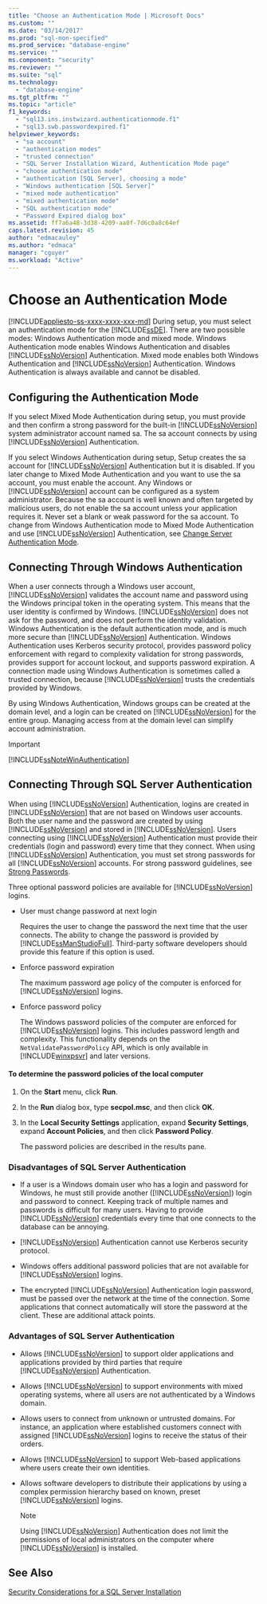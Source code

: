 ```yaml
---
title: "Choose an Authentication Mode | Microsoft Docs"
ms.custom: ""
ms.date: "03/14/2017"
ms.prod: "sql-non-specified"
ms.prod_service: "database-engine"
ms.service: ""
ms.component: "security"
ms.reviewer: ""
ms.suite: "sql"
ms.technology: 
  - "database-engine"
ms.tgt_pltfrm: ""
ms.topic: "article"
f1_keywords: 
  - "sql13.ins.instwizard.authenticationmode.f1"
  - "sql13.swb.passwordexpired.f1"
helpviewer_keywords: 
  - "sa account"
  - "authentication modes"
  - "trusted connection"
  - "SQL Server Installation Wizard, Authentication Mode page"
  - "choose authentication mode"
  - "authentication [SQL Server], choosing a mode"
  - "Windows authentication [SQL Server]"
  - "mixed mode authentication"
  - "mixed authentication mode"
  - "SQL authentication mode"
  - "Password Expired dialog box"
ms.assetid: ff7a6a48-3d38-4209-aa0f-7d6c0a8c64ef
caps.latest.revision: 45
author: "edmacauley"
ms.author: "edmaca"
manager: "cguyer"
ms.workload: "Active"
---
```

# Choose an Authentication Mode
[!INCLUDE[appliesto-ss-xxxx-xxxx-xxx-md](../../includes/appliesto-ss-xxxx-xxxx-xxx-md.md)]
  During setup, you must select an authentication mode for the [!INCLUDE[ssDE](../../includes/ssde-md.md)]. There are two possible modes: Windows Authentication mode and mixed mode. Windows Authentication mode enables Windows Authentication and disables [!INCLUDE[ssNoVersion](../../includes/ssnoversion-md.md)] Authentication. Mixed mode enables both Windows Authentication and [!INCLUDE[ssNoVersion](../../includes/ssnoversion-md.md)] Authentication. Windows Authentication is always available and cannot be disabled.  
  
## Configuring the Authentication Mode  
 If you select Mixed Mode Authentication during setup, you must provide and then confirm a strong password for the built-in [!INCLUDE[ssNoVersion](../../includes/ssnoversion-md.md)] system administrator account named sa. The sa account connects by using [!INCLUDE[ssNoVersion](../../includes/ssnoversion-md.md)] Authentication.  
  
 If you select Windows Authentication during setup, Setup creates the sa account for [!INCLUDE[ssNoVersion](../../includes/ssnoversion-md.md)] Authentication but it is disabled. If you later change to Mixed Mode Authentication and you want to use the sa account, you must enable the account. Any Windows or [!INCLUDE[ssNoVersion](../../includes/ssnoversion-md.md)] account can be configured as a system administrator. Because the sa account is well known and often targeted by malicious users, do not enable the sa account unless your application requires it. Never set a blank or weak password for the sa account. To change from Windows Authentication mode to Mixed Mode Authentication and use [!INCLUDE[ssNoVersion](../../includes/ssnoversion-md.md)] Authentication, see [Change Server Authentication Mode](../../database-engine/configure-windows/change-server-authentication-mode.md).  
  
## Connecting Through Windows Authentication  
 When a user connects through a Windows user account, [!INCLUDE[ssNoVersion](../../includes/ssnoversion-md.md)] validates the account name and password using the Windows principal token in the operating system. This means that the user identity is confirmed by Windows. [!INCLUDE[ssNoVersion](../../includes/ssnoversion-md.md)] does not ask for the password, and does not perform the identity validation. Windows Authentication is the default authentication mode, and is much more secure than [!INCLUDE[ssNoVersion](../../includes/ssnoversion-md.md)] Authentication. Windows Authentication uses Kerberos security protocol, provides password policy enforcement with regard to complexity validation for strong passwords, provides support for account lockout, and supports password expiration. A connection made using Windows Authentication is sometimes called a trusted connection, because [!INCLUDE[ssNoVersion](../../includes/ssnoversion-md.md)] trusts the credentials provided by Windows.  
  
 By using Windows Authentication, Windows groups can be created at the domain level, and a login can be created on [!INCLUDE[ssNoVersion](../../includes/ssnoversion-md.md)] for the entire group. Managing access from at the domain level can simplify account administration.  
  
> [!IMPORTANT]  
>  [!INCLUDE[ssNoteWinAuthentication](../../includes/ssnotewinauthentication-md.md)]  
  
## Connecting Through SQL Server Authentication  
 When using [!INCLUDE[ssNoVersion](../../includes/ssnoversion-md.md)] Authentication, logins are created in [!INCLUDE[ssNoVersion](../../includes/ssnoversion-md.md)] that are not based on Windows user accounts. Both the user name and the password are created by using [!INCLUDE[ssNoVersion](../../includes/ssnoversion-md.md)] and stored in [!INCLUDE[ssNoVersion](../../includes/ssnoversion-md.md)]. Users connecting using [!INCLUDE[ssNoVersion](../../includes/ssnoversion-md.md)] Authentication must provide their credentials (login and password) every time that they connect. When using [!INCLUDE[ssNoVersion](../../includes/ssnoversion-md.md)] Authentication, you must set strong passwords for all [!INCLUDE[ssNoVersion](../../includes/ssnoversion-md.md)] accounts. For strong password guidelines, see [Strong Passwords](../../relational-databases/security/strong-passwords.md).  
  
 Three optional password policies are available for [!INCLUDE[ssNoVersion](../../includes/ssnoversion-md.md)] logins.  
  
-   User must change password at next login  
  
     Requires the user to change the password the next time that the user connects. The ability to change the password is provided by [!INCLUDE[ssManStudioFull](../../includes/ssmanstudiofull-md.md)]. Third-party software developers should provide this feature if this option is used.  
  
-   Enforce password expiration  
  
     The maximum password age policy of the computer is enforced for [!INCLUDE[ssNoVersion](../../includes/ssnoversion-md.md)] logins.  
  
-   Enforce password policy  
  
     The Windows password policies of the computer are enforced for [!INCLUDE[ssNoVersion](../../includes/ssnoversion-md.md)] logins. This includes password length and complexity. This functionality depends on the `NetValidatePasswordPolicy` API, which is only available in [!INCLUDE[winxpsvr](../../includes/winxpsvr-md.md)] and later versions.  
  
#### To determine the password policies of the local computer  
  
1.  On the **Start** menu, click **Run**.  
  
2.  In the **Run** dialog box, type **secpol.msc**, and then click **OK**.  
  
3.  In the **Local Security Settings** application, expand **Security Settings**, expand **Account Policies**, and then click **Password Policy**.  
  
     The password policies are described in the results pane.  
  
### Disadvantages of SQL Server Authentication  
  
-   If a user is a Windows domain user who has a login and password for Windows, he must still provide another ([!INCLUDE[ssNoVersion](../../includes/ssnoversion-md.md)]) login and password to connect. Keeping track of multiple names and passwords is difficult for many users. Having to provide [!INCLUDE[ssNoVersion](../../includes/ssnoversion-md.md)] credentials every time that one connects to the database can be annoying.  
  
-   [!INCLUDE[ssNoVersion](../../includes/ssnoversion-md.md)] Authentication cannot use Kerberos security protocol.  
  
-   Windows offers additional password policies that are not available for [!INCLUDE[ssNoVersion](../../includes/ssnoversion-md.md)] logins.  
  
-   The encrypted [!INCLUDE[ssNoVersion](../../includes/ssnoversion-md.md)] Authentication login password, must be passed over the network at the time of the connection. Some applications that connect automatically will store the password at the client. These are additional attack points.  
  
### Advantages of SQL Server Authentication  
  
-   Allows [!INCLUDE[ssNoVersion](../../includes/ssnoversion-md.md)] to support older applications and applications provided by third parties that require [!INCLUDE[ssNoVersion](../../includes/ssnoversion-md.md)] Authentication.  
  
-   Allows [!INCLUDE[ssNoVersion](../../includes/ssnoversion-md.md)] to support environments with mixed operating systems, where all users are not authenticated by a Windows domain.  
  
-   Allows users to connect from unknown or untrusted domains. For instance, an application where established customers connect with assigned [!INCLUDE[ssNoVersion](../../includes/ssnoversion-md.md)] logins to receive the status of their orders.  
  
-   Allows [!INCLUDE[ssNoVersion](../../includes/ssnoversion-md.md)] to support Web-based applications where users create their own identities.  
  
-   Allows software developers to distribute their applications by using a complex permission hierarchy based on known, preset [!INCLUDE[ssNoVersion](../../includes/ssnoversion-md.md)] logins.  
  
    > [!NOTE]  
    >  Using [!INCLUDE[ssNoVersion](../../includes/ssnoversion-md.md)] Authentication does not limit the permissions of local administrators on the computer where [!INCLUDE[ssNoVersion](../../includes/ssnoversion-md.md)] is installed.  
  
## See Also  
 [Security Considerations for a SQL Server Installation](../../sql-server/install/security-considerations-for-a-sql-server-installation.md)  
  
  
